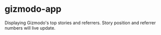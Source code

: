 gizmodo-app
===========

Displaying Gizmodo's top stories and referrers. Story position and referrer numbers will live update.
